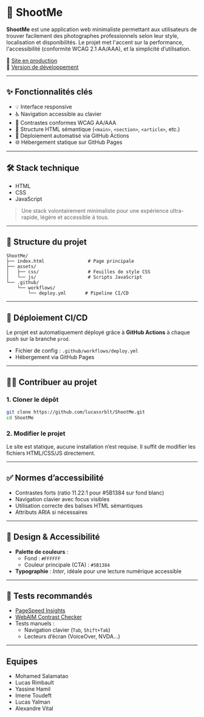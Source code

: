 
# 📸 ShootMe

**ShootMe** est une application web minimaliste permettant aux utilisateurs de trouver facilement des photographes professionnels selon leur style, localisation et disponibilités. Le projet met l'accent sur la performance, l'accessibilité (conformité WCAG 2.1 AA/AAA), et la simplicité d’utilisation.

🔗 [Site en production](https://lucassrblt.github.io/ShootMe/)  
🔗 [Version de développement](https://lucassrblt.github.io/ShootMe/dev/index.html)

---

## ✨ Fonctionnalités clés

- 💡 Interface responsive
- ♿ Navigation accessible au clavier
- 🎨 Contrastes conformes WCAG AA/AAA
- 🧱 Structure HTML sémantique (`<main>`, `<section>`, `<article>`, etc.)
- 🚀 Déploiement automatisé via GitHub Actions
- 🌐 Hébergement statique sur GitHub Pages

---

## 🛠️ Stack technique

- HTML
- CSS
- JavaScript

> Une stack volontairement minimaliste pour une expérience ultra-rapide, légère et accessible à tous.

---

## 📁 Structure du projet

```
ShootMe/
├── index.html                # Page principale
├── assets/
│   ├── css/                  # Feuilles de style CSS
│   └── js/                   # Scripts JavaScript
└── .github/
    └── workflows/
        └── deploy.yml       # Pipeline CI/CD
```

---

## 🚀 Déploiement CI/CD

Le projet est automatiquement déployé grâce à **GitHub Actions** à chaque push sur la branche `prod`.

- Fichier de config : `.github/workflows/deploy.yml`
- Hébergement via GitHub Pages

---

## 🧑‍💻 Contribuer au projet

### 1. Cloner le dépôt

```bash
git clone https://github.com/lucassrblt/ShootMe.git
cd ShootMe
```

### 2. Modifier le projet

Le site est statique, aucune installation n’est requise. Il suffit de modifier les fichiers HTML/CSS/JS directement.

---

## ✅ Normes d’accessibilité

- Contrastes forts (ratio 11.22:1 pour #5B1384 sur fond blanc)
- Navigation clavier avec focus visibles
- Utilisation correcte des balises HTML sémantiques
- Attributs ARIA si nécessaires

---

## 🎨 Design & Accessibilité

- **Palette de couleurs** :
  - Fond : `#FFFFFF`
  - Couleur principale (CTA) : `#5B1384`
- **Typographie** : *Inter*, idéale pour une lecture numérique accessible

---

## 🧪 Tests recommandés

- [PageSpeed Insights](https://pagespeed.web.dev/)
- [WebAIM Contrast Checker](https://webaim.org/resources/contrastchecker/)
- Tests manuels :
  - Navigation clavier (`Tab`, `Shift+Tab`)
  - Lecteurs d’écran (VoiceOver, NVDA…)

---

## Equipes
- Mohamed Salamatao
- Lucas Rimbault 
- Yassine Hamil
- Imene Toudeft
- Lucas Yalman 
- Alexandre Vital

